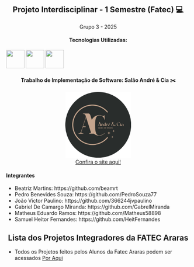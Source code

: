 <div align='center'>
<h2>Projeto Interdisciplinar - 1 Semestre (Fatec) 💻</h2>
<p>Grupo 3 - 2025</p>
</div>

<div align='center' style="display: inline">
<h4> Tecnologias Utilizadas:</h4>
<img width='50' height='50' src="https://cdn.jsdelivr.net/gh/devicons/devicon@latest/icons/html5/html5-original.svg" />
<img width='50' height='50' src="https://cdn.jsdelivr.net/gh/devicons/devicon@latest/icons/bootstrap/bootstrap-original-wordmark.svg" />
<img width='50' height='50' src="https://cdn.jsdelivr.net/gh/devicons/devicon@latest/icons/css3/css3-original.svg" />
</div>

<div align='center'>    
<h4>Trabalho de Implementação de Software: Salão André & Cia ✂️</h4>
        <img src="img/logo_circular.png"
       style="width: 180px; height: 180px;"/>
</div> 

<div align='center'>
        <a href="https://beamrt.github.io/pi-primeiro-semestre/Código/index.html" target="_blank">Confira o site aqui!</a>
</div>

<h4>Integrantes</h4>
<nav>
    <ul>
        <li>Beatriz Martins: https://github.com/beamrt</li>
        <li>Pedro Benevides Souza: https://github.com/PedroSouza77</li>
        <li>João Victor Paulino: https://github.com/366244jvpaulino</li>
        <li>Gabriel De Camargo Miranda: https://github.com/GabrelMiranda</li>
        <li>Matheus Eduardo Ramos: https://github.com/Matheus58898</li>
        <li>Samuel Heitor Fernandes: https://github.com/HeitFernandes</li> 
    </ul>
        
<div align='center'>
<h2>Lista dos Projetos Integradores da FATEC Araras</h2>
</div>
  
<nav>
<ul>
        <li>Todos os Projetos feitos pelos Alunos da Fatec Araras podem ser acessados <a href="https://github.com/orlandosaraivajr/PI_FATEC_ARARAS" target="_blank">Por Aqui</a></li>
</ul>
</nav>

